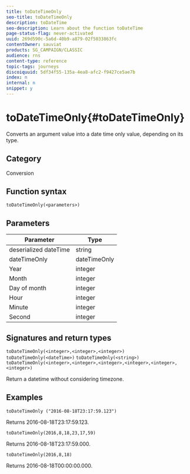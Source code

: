 ```yaml
---
title: toDateTimeOnly
seo-title: toDateTimeOnly
description: toDateTime
seo-description: Learn about the function toDateTime
page-status-flag: never-activated
uuid: 269d590c-5a6d-40b9-a879-02f5033863fc
contentOwner: sauviat
products: SG_CAMPAIGN/CLASSIC
audience: rns
content-type: reference
topic-tags: journeys
discoiquuid: 5df34f55-135a-4ea8-afc2-f9427ce5ae7b
index: n
internal: n
snippet: y
---
```


# toDateTimeOnly{#toDateTimeOnly}

Converts an argument value into a date time only value, depending on its type.

## Category

Conversion

## Function syntax

`toDateTimeOnly(<parameters>)`

## Parameters

| Parameter | Type             |
|-----------|------------------|
| deserialized dateTime | string |
| dateTimeOnly | dateTimeOnly|
| Year | integer |
| Month | integer |
| Day of month | integer |
| Hour | integer |
| Minute | integer |
| Second | integer |

## Signatures and return types

`toDateTimeOnly(<integer>,<integer>,<integer>)`
`toDateTimeOnly(<dateTime>)`
`toDateTimeOnly(<string>)`
`toDateTimeOnly(<integer>,<integer>,<integer>,<integer>,<integer>,<integer>)`

Return a datetime without considering timezone.

## Examples

`toDateTimeOnly ("2016-08-18T23:17:59.123")`

Returns 2016-08-18T23:17:59.123.

`toDateTimeOnly(2016,8,18,23,17,59)`

Returns 2016-08-18T23:17:59.000.

`toDateTimeOnly(2016,8,18)`

Returns 2016-08-18T00:00:00.000.
